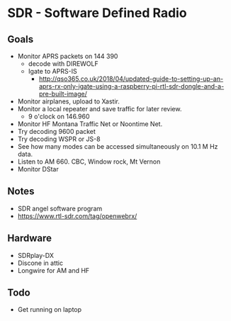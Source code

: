 # SDR - Software Defined Radio

## Goals
+ Monitor APRS packets on 144 390
   + decode with DIREWOLF
   + Igate to APRS-IS
      + http://qso365.co.uk/2018/04/updated-guide-to-setting-up-an-aprs-rx-only-igate-using-a-raspberry-pi-rtl-sdr-dongle-and-a-pre-built-image/
+ Monitor airplanes, upload to Xastir.
+ Monitor a local repeater and save traffic for later review.
   + 9 o'clock on 146.960
+ Monitor HF Montana Traffic Net or Noontime Net.
+ Try decoding 9600 packet
+ Try decoding WSPR or JS-8
+ See how many modes can be accessed simultaneously on 10.1 M Hz data.
+ Listen to AM 660.  CBC, Window rock, Mt Vernon
+ Monitor DStar

## Notes
+ SDR angel software program
+ https://www.rtl-sdr.com/tag/openwebrx/

## Hardware
+ SDRplay-DX
+ Discone in attic
+ Longwire for AM and HF

## Todo
+ Get running on laptop
